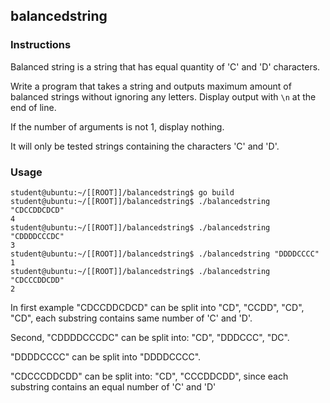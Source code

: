 ## balancedstring

### Instructions

Balanced string is a string that has equal quantity of 'C' and 'D' characters.

Write a program that takes a string and outputs maximum amount of balanced strings without ignoring any letters.
Display output with `\n` at the end of line.

If the number of arguments is not 1, display nothing.

It will only be tested strings containing the characters 'C' and 'D'.

### Usage

```console
student@ubuntu:~/[[ROOT]]/balancedstring$ go build
student@ubuntu:~/[[ROOT]]/balancedstring$ ./balancedstring "CDCCDDCDCD"
4
student@ubuntu:~/[[ROOT]]/balancedstring$ ./balancedstring "CDDDDCCCDC"
3
student@ubuntu:~/[[ROOT]]/balancedstring$ ./balancedstring "DDDDCCCC"
1
student@ubuntu:~/[[ROOT]]/balancedstring$ ./balancedstring "CDCCCDDCDD"
2
```

In first example "CDCCDDCDCD" can be split into "CD", "CCDD", "CD", "CD", each substring contains same number of 'C' and 'D'.

Second, "CDDDDCCCDC" can be split into: "CD", "DDDCCC", "DC".

"DDDDCCCC" can be split into "DDDDCCCC".

"CDCCCDDCDD" can be split into: "CD", "CCCDDCDD", since each substring contains an equal number of 'C' and 'D'
